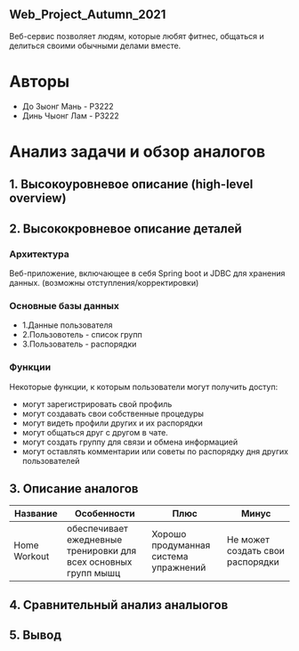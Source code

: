 ## Web_Project_Autumn_2021
Веб-сервис позволяет людям, которые любят фитнес, общаться и делиться своими обычными делами вместе.
# Авторы 
- До Зыонг Мань - Р3222
- Динь Чыонг Лам - Р3222

# Анализ задачи и обзор аналогов

## 1. Высокоуровневое описание (high-level overview)
 
## 2. Высококровневое описание деталей
  ### Архитектура
  Веб-приложение, включающее в себя Spring boot и JDBC для хранения данных. (возможны отступления/корректировки)
  ### Основные базы данных 
  - 1.Данные пользователя
  - 2.Пользовотель - список групп
  - 3.Пользователь - распорядки 
  ### Функции 
  Некоторые функции, к которым пользователи могут получить доступ:
 - могут зарегистрировать свой профиль
 - могут создавать свои собственные процедуры
 - могут видеть профили других и их распорядки
 - могут общаться друг с другом в чате.
 - могут создать группу для связи и обмена информацией
 - могут оставлять комментарии или советы по распорядку дня других пользователей
## 3. Описание аналогов
  |Название|Особенности|Плюс|Минус|
|-------|-----------|----|-----|
|Home Workout|обеспечивает ежедневные тренировки для всех основных групп мышц|Хорошо продуманная система упражнений |Не может создать свои распорядки|

## 4. Сравнительный анализ аналыогов

## 5. Вывод
